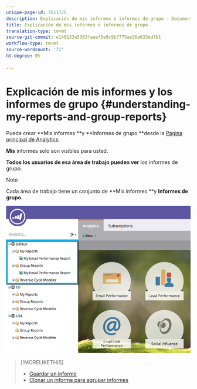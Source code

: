 ```yaml
---
unique-page-id: 7511725
description: Explicación de mis informes e informes de grupo - Documentos de marketing - Documentación del producto
title: Explicación de mis informes e informes de grupo
translation-type: tm+mt
source-git-commit: e149133a5383faaef5e9c9b7775ae36e633ed7b1
workflow-type: tm+mt
source-wordcount: '71'
ht-degree: 0%

---
```



# Explicación de mis informes y los informes de grupo {#understanding-my-reports-and-group-reports}

Puede crear **Mis informes **y **Informes de grupo **desde la [Página principal de Analytics](navigating-the-analytics-home-page.md).

**Mis** informes solo son visibles para usted.

**Todos los usuarios de esa área de trabajo pueden ver** los informes de grupo.

>[!NOTE]
>
>Cada área de trabajo tiene un conjunto de **Mis informes **y **Informes de grupo**.

![](assets/image2015-4-21-14-3a41-3a22.png)

>[!MORELIKETHIS]
>
>* [Guardar un informe](save-a-report.md)
>* [Clonar un informe para agrupar informes](../../../../product-docs/reporting/basic-reporting/report-activity/clone-a-report-to-group-reports.md)

>



